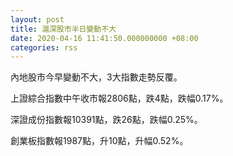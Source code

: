 ```yaml
---
layout: post
title: 滬深股市半日變動不大
date: 2020-04-16 11:41:50.000000000 +08:00
categories: rss
---
```


內地股市今早變動不大，3大指數走勢反覆。

上證綜合指數中午收市報2806點，跌4點，跌幅0.17%。

深證成份指數報10391點，跌26點，跌幅0.25%。

創業板指數報1987點，升10點，升幅0.52%。
